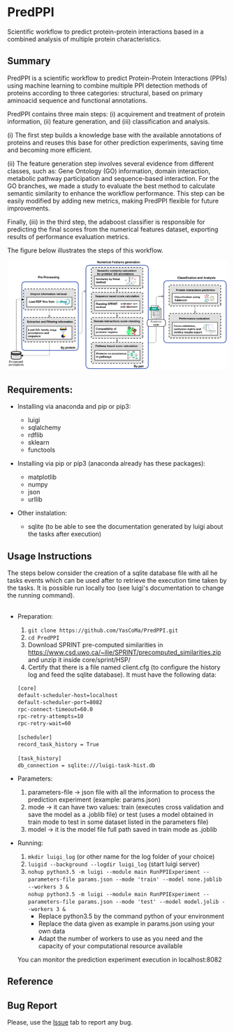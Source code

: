 # PredPPI

Scientific workflow to predict protein-protein interactions based in a combined analysis of multiple protein characteristics.

## Summary
PredPPI is a scientific workflow to predict Protein-Protein Interactions (PPIs) using machine learning to combine multiple PPI detection methods of proteins according to three categories: structural,  based on primary aminoacid sequence and functional annotations.<br>

PredPPI contains three main steps: (i) acquirement and treatment of protein information, (ii) feature generation, and (iii) classification and analysis.

(i) The first step builds a knowledge base with the available annotations of proteins and reuses this base for other prediction experiments, saving time and becoming more efficient. 

(ii) The feature generation step involves several evidence from different classes, such as: Gene Ontology (GO) information, domain interaction, metabolic pathway participation and sequence-based interaction. For the GO branches, we made a study to evaluate the best method to calculate semantic similarity to enhance the workflow performance. This step can be easily modified by adding new metrics, making PredPPI flexible for future improvements. 

Finally, (iii) in the third step, the adaboost classifier is responsible for predicting the final scores from the numerical features dataset, exporting results of performance evaluation metrics.

The figure below illustrates the steps of this workflow.

<div style="text-align: center">
	<img src="workflow.png" alt="pipeline"
	title="PredPPI" width="680px" />
</div>

## Requirements:
* Installing via anaconda and pip or pip3:

	- luigi
	- sqlalchemy
	- rdflib
	- sklearn
	- functools

* Installing via pip or pip3 (anaconda already has these packages):
	- matplotlib
	- numpy
	- json
	- urllib

* Other instalation:
	- sqlite (to be able to see the documentation generated by luigi about the tasks after execution)

## Usage Instructions
The steps below consider the creation of a sqlite database file with all he tasks events which can be used after to retrieve the execution time taken by the tasks. It is possible run locally too (see luigi's documentation to change the running command). <br ><br>
* Preparation:
	1. ````git clone https://github.com/YasCoMa/PredPPI.git````
	2. ````cd PredPPI````
	3. Download SPRINT pre-computed similarities in https://www.csd.uwo.ca/~ilie/SPRINT/precomputed_similarities.zip and unzip it inside core/sprint/HSP/
	4. Certify that there is a file named client.cfg (to configure the history log and feed the sqlite database). It must have the following data:
	````
	[core]
	default-scheduler-host=localhost
	default-scheduler-port=8082
	rpc-connect-timeout=60.0 
	rpc-retry-attempts=10    
	rpc-retry-wait=60        

	[scheduler]
	record_task_history = True

	[task_history]
	db_connection = sqlite:///luigi-task-hist.db
	````
* Parameters:
	1. parameters-file -> json file with all the information to process the prediction experiment (example: params.json)
	2. mode -> it can have two values: train (executes cross validation and save the model as a .joblib file) or test (uses a model obtained in train mode to test in some dataset listed in the parameters file)
	3. model -> it is the model file full path saved in train mode as .joblib
	
* Running:
	1. ````mkdir luigi_log```` (or other name for the log folder of your choice)
	2. ````luigid --background --logdir luigi_log```` (start luigi server)
	3. ````nohup python3.5 -m luigi --module main RunPPIExperiment --parameters-file params.json --mode 'train' --model none.joblib --workers 3 &```` <br >
	   ````nohup python3.5 -m luigi --module main RunPPIExperiment --parameters-file params.json --mode 'test' --model model.jolib --workers 3 &```` <br >
		- Replace python3.5 by the command python of your environment <br>
		- Replace the data given as example in params.json using your own data <br > 
		- Adapt the number of workers to use as you need and the capacity of your computational resource available

	You can monitor the prediction experiment execution in localhost:8082

## Reference

## Bug Report
Please, use the [Issue](https://github.com/YasCoMa/PredPPI/issues) tab to report any bug.
